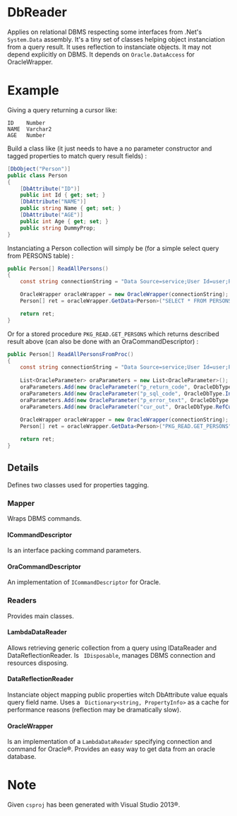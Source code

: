 # DbReader
Applies on relational DBMS respecting some interfaces from .Net's ```System.Data``` assembly. It's a tiny set of classes helping object instanciation from a query result. It uses reflection to instanciate objects. It may not depend explicitly on DBMS. It depends on ```Oracle.DataAccess``` for OracleWrapper.

# Example
Giving a query returning a cursor like:
```
ID    Number
NAME  Varchar2
AGE   Number
```

Build a class like (it just needs to have a no parameter constructor and tagged properties to match query result fields) :
```csharp
[DbObject("Person")]
public class Person
{
    [DbAttribute("ID")]
    public int Id { get; set; }
    [DbAttribute("NAME")]
    public string Name { get; set; }
    [DbAttribute("AGE")]
    public int Age { get; set; }
    public string DummyProp;
}
```

Instanciating a Person collection will simply be (for a simple select query from PERSONS table) :
```csharp
public Person[] ReadAllPersons()
{
    const string connectionString = "Data Source=service;User Id=user;Password=pwd;";

    OracleWrapper oracleWrapper = new OracleWrapper(connectionString);
    Person[] ret = oracleWrapper.GetData<Person>("SELECT * FROM PERSONS").ToArray();

    return ret;
}
```
Or for a stored procedure ```PKG_READ.GET_PERSONS``` which returns described result above (can also be done with an OraCommandDescriptor) :
```csharp
public Person[] ReadAllPersonsFromProc()
{
    const string connectionString = "Data Source=service;User Id=user;Password=pwd;";
    
    List<OracleParameter> oraParameters = new List<OracleParameter>();
    oraParameters.Add(new OracleParameter("p_return_code", OracleDbType.Int32, ParameterDirection.Output));
    oraParameters.Add(new OracleParameter("p_sql_code", OracleDbType.Int32, ParameterDirection.Output));
    oraParameters.Add(new OracleParameter("p_error_text", OracleDbType.Varchar2, ParameterDirection.Output));
    oraParameters.Add(new OracleParameter("cur_out", OracleDbType.RefCursor, ParameterDirection.Output));
    
    OracleWrapper oracleWrapper = new OracleWrapper(connectionString);
    Person[] ret = oracleWrapper.GetData<Person>("PKG_READ.GET_PERSONS", oraParameters).ToArray();

    return ret;
}
```


## Details
Defines two classes used for properties tagging.

### Mapper
Wraps DBMS commands.

#### ICommandDescriptor
Is an interface packing command parameters.

#### OraCommandDescriptor
An implementation of ```ICommandDescriptor``` for Oracle.

### Readers
Provides main classes. 

#### LambdaDataReader 
Allows retrieving generic collection from a query using IDataReader and DataReflectionReader. Is ``` IDisposable```, manages DBMS connection and resources disposing.

#### DataReflectionReader
Instanciate object mapping public properties witch DbAttribute value equals query field name. Uses a ``` Dictionary<string, PropertyInfo>``` as a cache for performance reasons (reflection may be dramatically slow).

#### OracleWrapper
Is an implementation of a ```LambdaDataReader``` specifying connection and command for Oracle&reg;. Provides an easy way to get data from an oracle database.


# Note
Given ```csproj``` has been generated with Visual Studio 2013&reg;.
